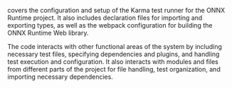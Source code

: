 covers the configuration and setup of the Karma test runner for the ONNX Runtime project. It also includes declaration files for importing and exporting types, as well as the webpack configuration for building the ONNX Runtime Web library. 

The code interacts with other functional areas of the system by including necessary test files, specifying dependencies and plugins, and handling test execution and configuration. It also interacts with modules and files from different parts of the project for file handling, test organization, and importing necessary dependencies.